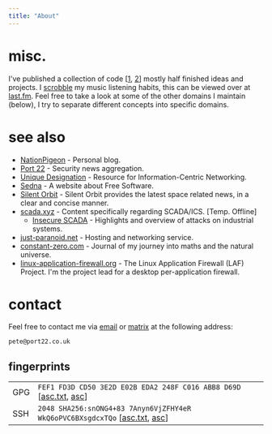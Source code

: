 ```yaml
---
title: "About"
---
```


# misc.

I've published a collection of code [[1](https://gitlab.com/PMaynard), [2](https://github.com/PMaynard)] mostly half finished ideas and projects. I [scrobble](https://www.thefreedictionary.com/scrobble) my music listening habits, this can be viewed over at [last.fm](https://www.last.fm/user/intel17). Feel free to take a look at some of the other domains I maintain (below), I try to separate different concepts into specific domains.

# see also

- [NationPigeon](https://nationpigeon.com) - Personal blog.
- [Port 22](https://port22.co.uk) - Security news aggregation.
- [Unique Designation](https://unique-designation.net) - Resource for Information-Centric Networking.
- [Sedna](https://sedna.cc) - A website about Free Software. 
- [Silent Orbit](https://silentorbit.space/) - Silent Orbit provides the latest space related news, in a clear and concise manner.
- [scada.xyz](https://scada.xyz) - Content specifically regarding SCADA/ICS. [Temp. Offline]
	- [Insecure SCADA](https://insecure.scada.xyz) - Highlights and overview of attacks on industrial systems.
- [just-paranoid.net](https://just-paranoid.net) - Hosting and networking service.
- [constant-zero.com](https://constant-zero.com) - Journal of my journey into maths and the natural universe.
- [linux-application-firewall.org](https://linux-application-firewall.org/) - The Linux Application Firewall (LAF) Project. I'm the project lead for a desktop per-application firewall.  

# contact

Feel free to contact me via [email](https://sedna.cc/net/net-im/email/) or [matrix](https://matrix.org) at the following address:

	pete@port22.co.uk 

## fingerprints

|||
|:--|:--|
| GPG | ```FEF1 FD3D CD50 3E2D E02B EDA2 248F C016 ABB8 D69D``` [[asc.txt](/keys/pete-gpg.asc.txt), [asc](keys/pete-gpg.asc)]|
| SSH | ```2048 SHA256:snONG4+83 7Anyn6VjZFHY4eR WkQ6oPVC6BXsgdcxTQo``` [[asc.txt](/keys/pete-ssh.pub.asc.txt), [asc](/keys/pete-ssh.pub.asc)] |

